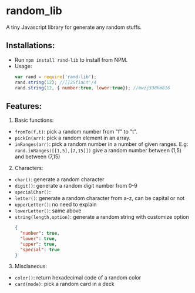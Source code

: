 # random_lib
 A tiny Javascript library for generate any random stuffs.
## Installations:
  * Run `npm install rand-lib` to install from NPM.
  * Usage:
    ```javascript
    var rand = require('rand-lib');
    rand.string(12); //[]2Sf1aLt'/4
    rand.string(12, { number:true, lower:true}); //mwzj338km816
    ```
## Features:
  1. Basic functions:
  * `fromTo(f,t)`: pick a random number from "f" to "t".
  * `pickIn(arr)`: pick a random element in an array.
  * `inRanges(arr)`: pick a random number in a number of given ranges.
    E.g: `rand.inRanges([[1,5],[7,15]])` give a random number between (1,5) and between (7,15)
  2. Characters:
  * `char()`: generate a random character
  * `digit()`: generate a random digit number from 0-9
  * `specialChar()`: 
  * `letter()`: generate a random character from a-z, can be capital or not
  * `upperLetter()`: no need to explain
  * `lowerLetter()`: same above
  * `string(length,option)`: generate a random string with customize option
    ```json
    {
      "number": true,
      "lower": true,
      "upper": true,
      "special": true
    }
    ```
  3. Misclaneous:
  * `color()`: return hexadecimal code of a random color
  * `card(mode)`: pick a random card in a deck
  
  
